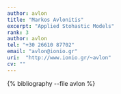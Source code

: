 ```yaml
---
author: avlon
title: "Markos Avlonitis"
excerpt: "Applied Stohastic Models"
rank: 3
author: avlon
tel: "+30 26610 87702"
email: "avlon@ionio.gr"
uri:  "http://www.ionio.gr/~avlon"
cv: ""
---
```


{% bibliography --file avlon %}
